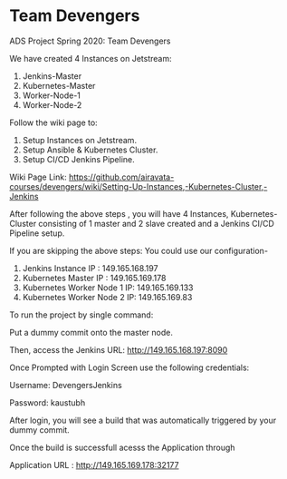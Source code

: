 # Team Devengers
ADS Project Spring 2020: Team Devengers

We have created 4 Instances on Jetstream:
1. Jenkins-Master
2. Kubernetes-Master
3. Worker-Node-1
4. Worker-Node-2

Follow the wiki page to:

1. Setup Instances on Jetstream.
2. Setup Ansible & Kubernetes Cluster.
3. Setup CI/CD Jenkins Pipeline.

Wiki Page Link:
https://github.com/airavata-courses/devengers/wiki/Setting-Up-Instances,-Kubernetes-Cluster,-Jenkins

After following the above steps , you will have 4 Instances, Kubernetes-Cluster
consisting of 1 master and 2 slave created and a Jenkins CI/CD Pipeline setup.

If you are skipping the above steps: You could use our configuration-

1. Jenkins Instance IP : 149.165.168.197
2. Kubernetes Master IP : 149.165.169.178
3. Kubernetes Worker Node 1 IP: 149.165.169.133
4. Kubernetes Worker Node 2 IP: 149.165.169.83

To run the project by single command:

Put a dummy commit onto the master node.

Then, access the Jenkins URL: http://149.165.168.197:8090

Once Prompted with Login Screen use the following credentials:

Username: DevengersJenkins

Password: kaustubh

After login, you will see a build that was automatically triggered by your dummy
commit.

Once the build is successfull acesss the Application through

Application URL : http://149.165.169.178:32177
